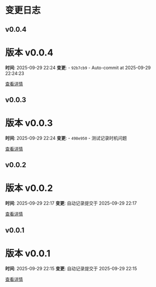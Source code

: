 # 变更日志

## v0.0.4

# 版本 v0.0.4

**时间**: 2025-09-29 22:24
**变更**: - `92b7cb9` - Auto-commit at 2025-09-29 22:24:23

[查看详情](versions/v0.0.4.md)




## v0.0.3

# 版本 v0.0.3

**时间**: 2025-09-29 22:24
**变更**: - `498e950` - 测试记录时机问题

[查看详情](versions/v0.0.3.md)




## v0.0.2

# 版本 v0.0.2

**时间**: 2025-09-29 22:17
**变更**: 自动记录提交于 2025-09-29 22:17

[查看详情](versions/v0.0.2.md)




## v0.0.1

# 版本 v0.0.1

**时间**: 2025-09-29 22:15
**变更**: 自动记录提交于 2025-09-29 22:15

[查看详情](versions/v0.0.1.md)
